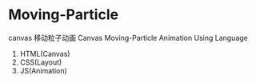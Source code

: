 # Moving-Particle
canvas 移动粒子动画
Canvas Moving-Particle Animation
Using Language
1. HTML(Canvas)
2. CSS(Layout)
3. JS(Animation)
